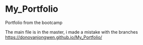 # My_Portfolio
Portfolio from the bootcamp

The main file is in the master, i made a mistake with the branches
https://donovanjongwen.github.io/My_Portfolio/
